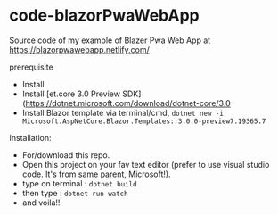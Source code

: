# code-blazorPwaWebApp
Source code of my example of Blazer Pwa Web App at https://blazorpwawebapp.netlify.com/

prerequisite
- Install
- Install [et.core 3.0 Preview SDK](https://dotnet.microsoft.com/download/dotnet-core/3.0
- Install Blazor template via terminal/cmd,  ``dotnet new -i Microsoft.AspNetCore.Blazor.Templates::3.0.0-preview7.19365.7``

Installation:
- For/download this repo.
- Open this project on your fav text editor (prefer to use visual studio code. It's from same parent, Microsoft!).
- type on terminal : ``dotnet build``
- then type : ``dotnet run watch``
- and voila!!
